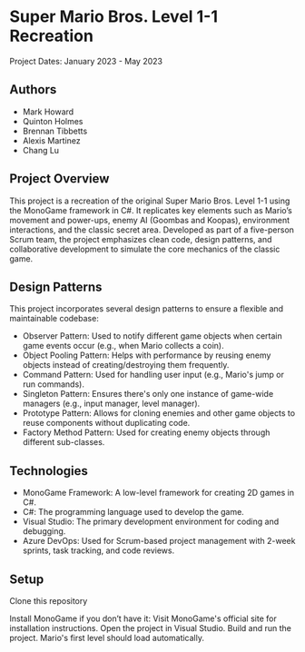 # Super Mario Bros. Level 1-1 Recreation

Project Dates: January 2023 - May 2023

## Authors

  - Mark Howard 
  - Quinton Holmes 
  - Brennan Tibbetts
  - Alexis Martinez
  - Chang Lu

## Project Overview

  This project is a recreation of the original Super Mario Bros. Level 1-1 using the MonoGame framework in C#. It replicates key elements such as Mario’s movement and power-ups, enemy AI (Goombas and Koopas), environment interactions, and the classic secret area. 
  Developed as part of a five-person Scrum team, the project emphasizes clean code, design patterns, and collaborative development to simulate the core mechanics of the classic game. 

## Design Patterns

This project incorporates several design patterns to ensure a flexible and maintainable codebase:

  - Observer Pattern: Used to notify different game objects when certain game events occur (e.g., when Mario collects a coin).
  - Object Pooling Pattern: Helps with performance by reusing enemy objects instead of creating/destroying them frequently.
  - Command Pattern: Used for handling user input (e.g., Mario's jump or run commands).
  - Singleton Pattern: Ensures there's only one instance of game-wide managers (e.g., input manager, level manager).
  - Prototype Pattern: Allows for cloning enemies and other game objects to reuse components without duplicating code.
  - Factory Method Pattern: Used for creating enemy objects through different sub-classes.

## Technologies

  - MonoGame Framework: A low-level framework for creating 2D games in C#.
  - C#: The programming language used to develop the game.
  - Visual Studio: The primary development environment for coding and debugging.
  - Azure DevOps: Used for Scrum-based project management with 2-week sprints, task tracking, and code reviews.

## Setup

  Clone this repository
  
  Install MonoGame if you don’t have it:
      Visit MonoGame's official site for installation instructions.
  Open the project in Visual Studio.
  Build and run the project. Mario's first level should load automatically.
